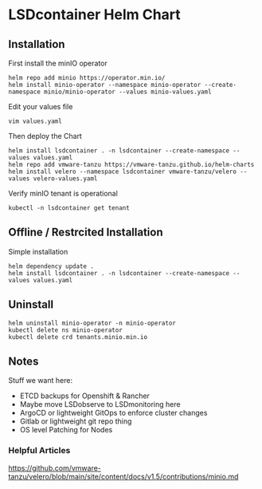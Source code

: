 # LSDcontainer Helm Chart

## Installation

First install the minIO operator

```
helm repo add minio https://operator.min.io/
helm install minio-operator --namespace minio-operator --create-namespace minio/minio-operator --values minio-values.yaml
```

Edit your values file
```
vim values.yaml
```

Then deploy the Chart
```
helm install lsdcontainer . -n lsdcontainer --create-namespace --values values.yaml
helm repo add vmware-tanzu https://vmware-tanzu.github.io/helm-charts
helm install velero --namespace lsdcontainer vmware-tanzu/velero --values velero-values.yaml
```

Verify minIO tenant is operational
```
kubectl -n lsdcontainer get tenant 
```

## Offline / Restrcited Installation

Simple installation
```
helm dependency update .
helm install lsdcontainer . -n lsdcontainer --create-namespace --values values.yaml
```

## Uninstall 

```
helm uninstall minio-operator -n minio-operator
kubectl delete ns minio-operator
kubectl delete crd tenants.minio.min.io
```

## Notes

Stuff we want here:
- ETCD backups for Openshift & Rancher
- Maybe move LSDobserve to LSDmonitoring here
- ArgoCD or lightweight GitOps to enforce cluster changes
- Gitlab or lightweight git repo thing
- OS level Patching for Nodes

### Helpful Articles

https://github.com/vmware-tanzu/velero/blob/main/site/content/docs/v1.5/contributions/minio.md
